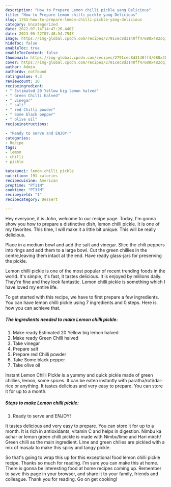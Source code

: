 ```yaml
---
description: "How to Prepare Lemon chilli pickle yang Delicious"
title: "How to Prepare Lemon chilli pickle yang Delicious"
slug: 1765-how-to-prepare-lemon-chilli-pickle-yang-delicious
category: Uncategorized
date: 2022-07-14T14:47:26.440Z
date: 2023-05-22T07:48:54.794Z
image: https://img-global.cpcdn.com/recipes/2791cec8d3140ff4/680x482cq70/lemon-chilli-pickle-recipe-main-photo.jpg
hideToc: false
enableToc: true
enableTocContent: false
thumbnail: https://img-global.cpcdn.com/recipes/2791cec8d3140ff4/680x482cq70/lemon-chilli-pickle-recipe-main-photo.jpg
cover: https://img-global.cpcdn.com/recipes/2791cec8d3140ff4/680x482cq70/lemon-chilli-pickle-recipe-main-photo.jpg
author: Admin
authorAv: notfound
ratingvalue: 4.3
reviewcount: 10
recipeingredient:
- " Estimated 20 Yellow big lemon halved"
- " Green Chilli halved"
- " vinegar"
- " salt"
- " red Chilli powder"
- " Some black pepper"
- " olive oil"
recipeinstructions:

- "Ready to serve and ENJOY!"
categories:
- Recipe
tags:
- lemon
- chilli
- pickle

katakunci: lemon chilli pickle 
nutrition: 191 calories
recipecuisine: American
preptime: "PT11M"
cooktime: "PT37M"
recipeyield: "1"
recipecategory: Dessert

---
```



Hey everyone, it is John, welcome to our recipe page. Today, I'm gonna show you how to prepare a distinctive dish, lemon chilli pickle. It is one of my favorites. This time, I will make it a little bit unique. This will be really delicious.

Place in a medium bowl and add the salt and vinegar. Slice the chili peppers into rings and add them to a large bowl. Cut the green chillies in the centre,leaving them intact at the end. Have ready glass-jars for preserving the pickle.

Lemon chilli pickle is one of the most popular of recent trending foods in the world. It's simple, it's fast, it tastes delicious. It is enjoyed by millions daily. They're fine and they look fantastic. Lemon chilli pickle is something which I have loved my entire life.


To get started with this recipe, we have to first prepare a few ingredients. You can have lemon chilli pickle using 7 ingredients and 0 steps. Here is how you can achieve that.

<!--inarticleads1-->

##### The ingredients needed to make Lemon chilli pickle:

1. Make ready  Estimated 20 Yellow big lemon halved
1. Make ready  Green Chilli halved
1. Take  vinegar
1. Prepare  salt
1. Prepare  red Chilli powder
1. Take  Some black pepper
1. Take  olive oil


Instant Lemon Chilli Pickle is a yummy and quick pickle made of green chillies, lemon, some spices. It can be eaten instantly with paratha/roti/dal-rice or anything. It tastes delicious and very easy to prepare. You can store it for up to a month. 

<!--inarticleads2-->

##### Steps to make Lemon chilli pickle:


1. Ready to serve and ENJOY!

It tastes delicious and very easy to prepare. You can store it for up to a month. It is rich in antioxidants, vitamin C and helps in digestion. Nimbu ka achar or lemon green chilli pickle is made with Nimbu/lime and Hari mirch/ Green chilli as the main ingredient. Lime and green chilies are pickled with a mix of masala to make this spicy and tangy pickle. 

So that's going to wrap this up for this exceptional food lemon chilli pickle recipe. Thanks so much for reading. I'm sure you can make this at home. There is gonna be interesting food at home recipes coming up. Remember to save this page in your browser, and share it to your family, friends and colleague. Thank you for reading. Go on get cooking!

